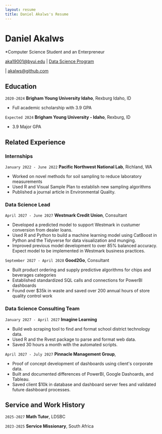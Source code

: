 ```yaml
---
layout: resume
title: Daniel Akalws's Resume
---
```

# Daniel Akalws
*Computer Science Student and an Enterpreneur

<div id="webaddress">
<a href="aka19001@byui.edu">aka19001@byui.edu</a>
| <a href="https://byuidatascience.github.io/development.html">Data Science Program</a>

| <a href="akalws@github.com">akalws@github.com</a>

</div>

<!-- https://www.monique.tech/the-art-of-markdown -->


## Education

`2020-2024`
__Brigham Young University Idaho__, Rexburg Idaho, ID

- Full academic scholarship with 3.9 GPA

`Expected 2024`
__Brigham Young University - Idaho__, Rexburg, ID

- 3.9 Major GPA


## Related Experience

### Internships

`January 2022 - June 2022`
__Pacific Northwest National Lab__, Richland, WA

- Worked on novel methods for soil sampling to reduce laboratory measurements
- Used R and Visual Sample Plan to establish new sampling algorithms
- Published a journal article in Environmental Quality.

### Data Science Lead

`April 2027 - June 2027`
__Westmark Credit Union__, Consultant

- Developed a predicted model to support Westmark in custumer conversion from dealer loans.
- Used R and Python to build a machine learning model using CatBoost in Python and the Tidyverse for data visualization and munging. 
- Improved previous model development to over 85% balanced accuracy. Expect model to be implemented in Westmark business practices.

`September 2027 - April 2028`
__Good2Go__, Consultant

- Built product ordering and supply predictive algorithms for chips and beverages categories
- Established standardized SQL calls and connections for PowerBI dashboards
- Found over $35k in waste and saved over 200 annual hours of store quality control work 

### Data Science Consulting Team

`January 2027 - April 2027`
__Imagine Learning__

- Build web scraping tool to find and format school district technology data.
- Used R and the Rvest package to parse and format web data.
- Saved 30 hours a month with the automated scripts.

`April 2027 - July 2027`
__Pinnacle Management Group__, 

- Proof of concept development of dashboards using client's corporate data.
- Built and documented differences of PowerBI, Google Dashoards, and Tableau.
- Saved client $10k in database and dashboard server fees and validated future dashboard processes.


## Service and Work History

`2025-2027`
__Math Tutor__, LDSBC


`2023-2025`
__Service Missionary__, South Africa



<!-- ### Footer

Last updated: May 2013 -->


